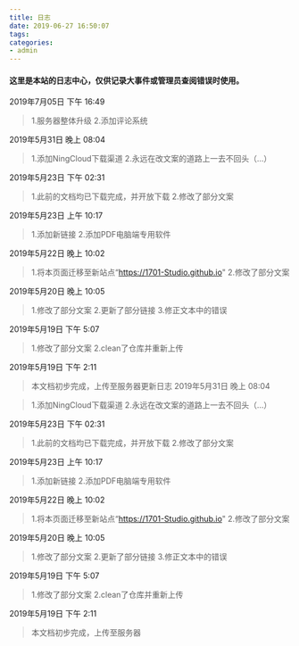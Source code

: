 ```yaml
---
title: 日志
date: 2019-06-27 16:50:07
tags: 
categories: 
- admin
---
```

#### 这里是本站的日志中心，仅供记录大事件或管理员查阅错误时使用。

2019年7月05日 下午 16:49

> 1.服务器整体升级
2.添加评论系统

2019年5月31日 晚上 08:04

> 1.添加NingCloud下载渠道
2.永远在改文案的道路上一去不回头（...）

2019年5月23日 下午 02:31

> 1.此前的文档均已下载完成，并开放下载
2.修改了部分文案

2019年5月23日 上午 10:17

> 1.添加新链接
2.添加PDF电脑端专用软件

2019年5月22日 晚上 10:02

>1.将本页面迁移至新站点“https://1701-Studio.github.io"
2.修改了部分文案

2019年5月20日 晚上 10:05

>1.修改了部分文案
2.更新了部分链接
3.修正文本中的错误

2019年5月19日 下午 5:07
>1.修改了部分文案
2.clean了仓库并重新上传

2019年5月19日 下午 2:11

>本文档初步完成，上传至服务器更新日志
2019年5月31日 晚上 08:04

> 1.添加NingCloud下载渠道
> 2.永远在改文案的道路上一去不回头（...）

2019年5月23日 下午 02:31

> 1.此前的文档均已下载完成，并开放下载
> 2.修改了部分文案

2019年5月23日 上午 10:17

> 1.添加新链接
> 2.添加PDF电脑端专用软件

2019年5月22日 晚上 10:02

>1.将本页面迁移至新站点“https://1701-Studio.github.io"
>2.修改了部分文案

2019年5月20日 晚上 10:05

>1.修改了部分文案
2.更新了部分链接
3.修正文本中的错误

2019年5月19日 下午 5:07
>1.修改了部分文案
2.clean了仓库并重新上传

2019年5月19日 下午 2:11

>本文档初步完成，上传至服务器